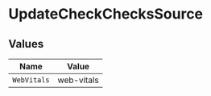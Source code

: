 # UpdateCheckChecksSource


## Values

| Name        | Value       |
| ----------- | ----------- |
| `WebVitals` | web-vitals  |
